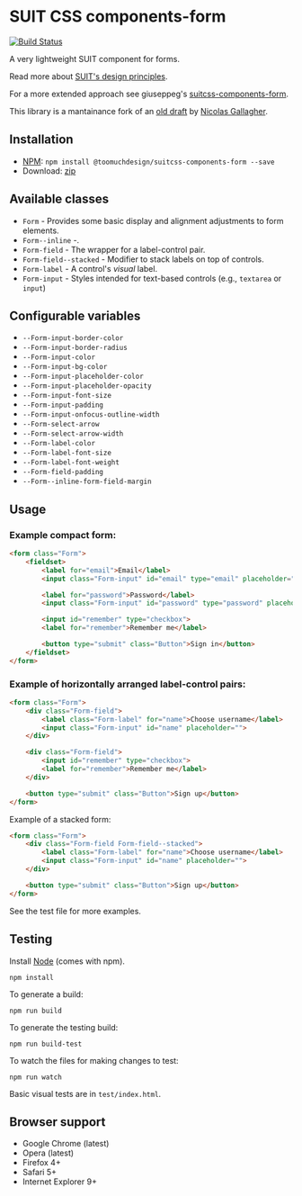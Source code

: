 # SUIT CSS components-form

[![Build Status](https://travis-ci.org/toomuchdesign/suitcss-components-form.svg?branch=master)](https://travis-ci.org/toomuchdesign/suitcss-components-form)

A very lightweight SUIT component for forms.

Read more about [SUIT's design principles](https://github.com/suitcss/suit/).

For a more extended approach see giuseppeg's [suitcss-components-form](https://github.com/giuseppeg/suitcss-components-form).

This library is a mantainance fork of an [old draft](https://github.com/trunkclub/suitcss-components-form) by [Nicolas Gallagher](https://github.com/necolas).


## Installation

- [NPM](http://www.npmjs.com/): `npm install @toomuchdesign/suitcss-components-form --save`
- Download: [zip](https://github.com/toomuchdesign/suitcss-components-form/releases/latest)


## Available classes

- `Form` - Provides some basic display and alignment adjustments to form elements.
- `Form--inline` -.
- `Form-field` - The wrapper for a label-control pair.
- `Form-field--stacked` - Modifier to stack labels on top of controls.
- `Form-label` - A control's _visual_ label.
- `Form-input` - Styles intended for text-based controls (e.g., `textarea` or `input`)


## Configurable variables

- `--Form-input-border-color`
- `--Form-input-border-radius`
- `--Form-input-color`
- `--Form-input-bg-color`
- `--Form-input-placeholder-color`
- `--Form-input-placeholder-opacity`
- `--Form-input-font-size`
- `--Form-input-padding`
- `--Form-input-onfocus-outline-width`
- `--Form-select-arrow`
- `--Form-select-arrow-width`
- `--Form-label-color`
- `--Form-label-font-size`
- `--Form-label-font-weight`
- `--Form-field-padding`
- `--Form--inline-form-field-margin`


## Usage

### Example compact form:

```html
<form class="Form">
    <fieldset>
        <label for="email">Email</label>
        <input class="Form-input" id="email" type="email" placeholder="Email">

        <label for="password">Password</label>
        <input class="Form-input" id="password" type="password" placeholder="Password">

        <input id="remember" type="checkbox">
        <label for="remember">Remember me</label>

        <button type="submit" class="Button">Sign in</button>
    </fieldset>
</form>
```

### Example of horizontally arranged label-control pairs:

```html
<form class="Form">
    <div class="Form-field">
        <label class="Form-label" for="name">Choose username</label>
        <input class="Form-input" id="name" placeholder="">
    </div>

    <div class="Form-field">
        <input id="remember" type="checkbox">
        <label for="remember">Remember me</label>
    </div>

    <button type="submit" class="Button">Sign up</button>
</form>
```

Example of a stacked form:


```html
<form class="Form">
    <div class="Form-field Form-field--stacked">
        <label class="Form-label" for="name">Choose username</label>
        <input class="Form-input" id="name" placeholder="">
    </div>

    <button type="submit" class="Button">Sign up</button>
</form>
```

See the test file for more examples.

## Testing

Install [Node](http://nodejs.org) (comes with npm).

```
npm install
```

To generate a build:

```
npm run build
```

To generate the testing build:

```
npm run build-test
```

To watch the files for making changes to test:

```
npm run watch
```

Basic visual tests are in `test/index.html`.

## Browser support

- Google Chrome (latest)
- Opera (latest)
- Firefox 4+
- Safari 5+
- Internet Explorer 9+
